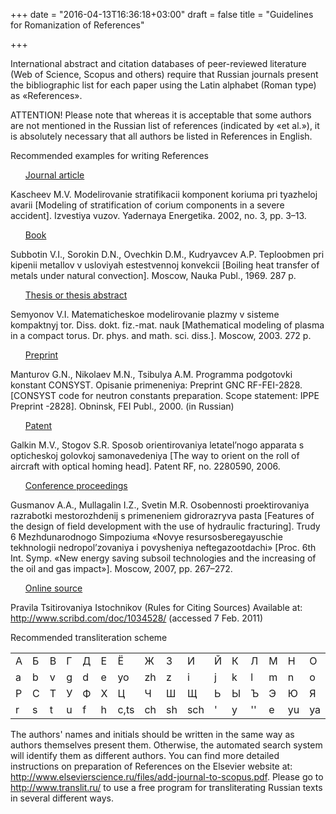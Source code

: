 +++
date = "2016-04-13T16:36:18+03:00"
draft = false
title = "Guidelines for Romanization of References"

+++

International abstract and citation databases of peer-reviewed literature (Web of Science, Scopus and others) require that Russian journals present the bibliographic list for each paper using the Latin alphabet (Roman type) as «References». 

ATTENTION! Please note that whereas it is acceptable that some authors are not mentioned in the Russian list of references (indicated by «et al.»), it is absolutely necessary that all authors be listed in References in English.

Recommended examples for writing References 
<ul><u>Journal article</u></ul>
Kascheev M.V. Modelirovanie stratifikacii komponent koriuma pri tyazheloj avarii [Modeling of stratification of corium components in a severe accident]. Izvestiya vuzov. Yadernaya Energetika. 2002, no. 3, pp. 3–13.
<ul><u>Book</u></ul>
Subbotin V.I., Sorokin D.N., Ovechkin D.M., Kudryavcev A.P. Teploobmen pri kipenii metallov v usloviyah estestvennoj konvekcii [Boiling heat transfer of metals under natural convection]. Moscow, Nauka Publ., 1969. 287 p.

<ul><u>Thesis or thesis abstract</u></ul>
Semyonov V.I. Matematicheskoe modelirovanie plazmy v sisteme kompaktnyj tor. Diss. dokt. fiz.-mat. nauk [Mathematical modeling of plasma in a compact torus. Dr. phys. and math. sci. diss.]. Moscow, 2003. 272 p.

<ul><u>Preprint</u></ul>

Manturov G.N., Nikolaev M.N., Tsibulya A.M. Programma podgotovki konstant CONSYST. Opisanie primeneniya: Preprint GNC RF-FEI-2828. [CONSYST code for neutron constants preparation. Scope statement: IPPE Preprint -2828]. Obninsk, FEI Publ., 2000. (in Russian)

<ul><u>Patent</u></ul>

Galkin M.V., Stogov S.R. Sposob orientirovaniya letatel’nogo apparata s opticheskoj golovkoj samonavedeniya [The way to orient on the roll of aircraft with optical homing head]. Patent RF, no. 2280590, 2006.

<ul><u>Conference proceedings</u></ul>

Gusmanov A.A., Mullagalin I.Z., Svetin M.R. Osobennosti proektirovaniya razrabotki mestorozhdenij s primeneniem gidrorazryva pasta [Features of the design of field development with the use of hydraulic fracturing]. Trudy 6 Mezhdunarodnogo Simpoziuma «Novye resursosberegayuschie tekhnologii nedropol’zovaniya i povysheniya neftegazootdachi» [Proc. 6th Int. Symp. «New energy saving subsoil technologies and the increasing of the oil and gas impact»]. Moscow, 2007, pp. 267–272.

<ul><u>Online source</u></ul>

Pravila Tsitirovaniya Istochnikov (Rules for Citing Sources) Available at: http://www.scribd.com/doc/1034528/ (accessed 7 Feb. 2011)

Recommended transliteration scheme 

<div class="table-responsive">
<table  class="table table-bordered">
  <tr>
    <td>А</td>
<td>Б</td>
<td>В</td>
<td>Г</td>
<td>Д</td>
<td>Е</td>
<td>Ё</td>
<td>Ж</td>
<td>З</td>
<td>И</td>
<td>Й</td>
<td>К</td>
<td>Л</td>
<td>М</td>
<td>Н</td>
<td>О</td>
<td>П</td>
  </tr>
  <tr>
    <td>a</td>
<td>b</td>
<td>v</td>
<td>g</td>
<td>d</td>
<td>e</td>
<td>yo</td>
<td>zh</td>
<td>z</td>
<td>i</td>
<td>j</td>
<td>k</td>
<td>l</td>
<td>m</td>
<td>n</td>
<td>o</td>
<td>p</td>
  </tr>
<tr>
<td>Р</td>
<td>С</td>
<td>Т</td>
<td>У</td>
<td>Ф</td>
<td>Х</td>
<td>Ц</td>
<td>Ч</td>
<td>Ш</td>
<td>Щ</td>
<td>Ь</td>
<td>Ы</td>
<td>Ъ</td>
<td>Э</td>
<td>Ю</td>
<td>Я</td>
<td></td>
</tr>
<tr>
<td>r</td>
<td>s</td>
<td>t</td>
<td>u</td>
<td>f</td>
<td>h</td>
<td>c,ts</td>
<td>ch</td>
<td>sh</td>
<td>sch</td>
<td>'</td>
<td>y</td>
<td>''</td>
<td>e</td>
<td>yu</td>
<td>ya</td>
<td></td>
</tr>
</table>
</div>

The authors' names and initials should be written in the same way as authors themselves present them. Otherwise, the automated search system will identify them as different authors. 
You can find more detailed instructions on preparation of References on the Elsevier website at: 
http://www.elsevierscience.ru/files/add-journal-to-scopus.pdf.
Please go to http://www.translit.ru/ to use a free program for transliterating Russian texts in several different ways.

